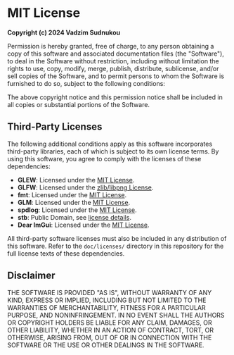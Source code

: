 # MIT License

**Copyright (c) 2024 Vadzim Sudnukou**

Permission is hereby granted, free of charge, to any person obtaining a copy of this software and associated documentation files (the "Software"), to deal in the Software without restriction, including without limitation the rights to use, copy, modify, merge, publish, distribute, sublicense, and/or sell copies of the Software, and to permit persons to whom the Software is furnished to do so, subject to the following conditions:

The above copyright notice and this permission notice shall be included in all copies or substantial portions of the Software.

## Third-Party Licenses

The following additional conditions apply as this software incorporates third-party libraries, each of which is subject to its own license terms. By using this software, you agree to comply with the licenses of these dependencies:

- **GLEW**: Licensed under the [MIT License](doc\licenses\GLEW\LICENSE.txt).
- **GLFW**: Licensed under the [zlib/libpng License](doc/licenses/GLFW/LICENSE.md).
- **fmt**: Licensed under the [MIT License](doc/licenses/fmt/LICENSE).
- **GLM**: Licensed under the [MIT License](doc/licenses/GLM/copying.txt).
- **spdlog**: Licensed under the [MIT License](doc/licenses/spdlog/LICENSE).
- **stb**: Public Domain, see [license details](doc/licenses/stb/LICENSE).
- **Dear ImGui**: Licensed under the [MIT License](doc/licenses/ImGui/LICENSE.txt).

All third-party software licenses must also be included in any distribution of this software. Refer to the `doc/licenses/` directory in this repository for the full license texts of these dependencies.

## Disclaimer

THE SOFTWARE IS PROVIDED "AS IS", WITHOUT WARRANTY OF ANY KIND, EXPRESS OR IMPLIED, INCLUDING BUT NOT LIMITED TO THE WARRANTIES OF MERCHANTABILITY, FITNESS FOR A PARTICULAR PURPOSE, AND NONINFRINGEMENT. IN NO EVENT SHALL THE AUTHORS OR COPYRIGHT HOLDERS BE LIABLE FOR ANY CLAIM, DAMAGES, OR OTHER LIABILITY, WHETHER IN AN ACTION OF CONTRACT, TORT, OR OTHERWISE, ARISING FROM, OUT OF OR IN CONNECTION WITH THE SOFTWARE OR THE USE OR OTHER DEALINGS IN THE SOFTWARE.
